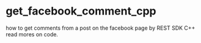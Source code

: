 # get_facebook_comment_cpp
how to get comments from a post on the facebook page by REST SDK C++
read mores on code. 
